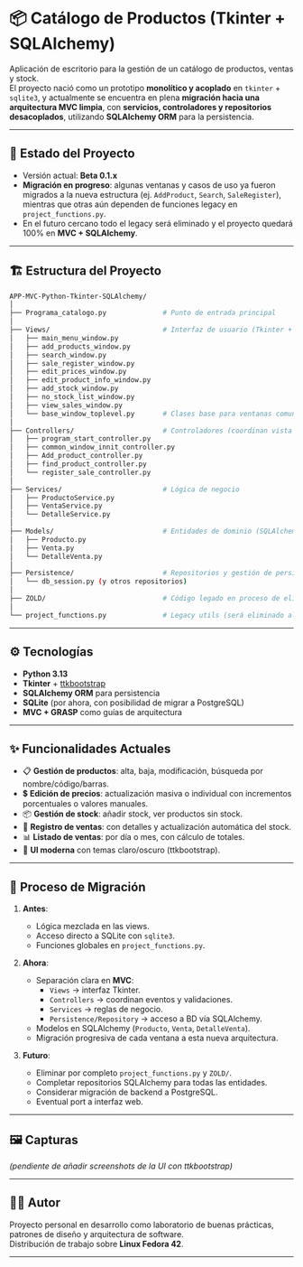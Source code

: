 # 📦 Catálogo de Productos (Tkinter + SQLAlchemy)

Aplicación de escritorio para la gestión de un catálogo de productos, ventas y stock.  
El proyecto nació como un prototipo **monolítico y acoplado** en `tkinter` + `sqlite3`, y actualmente se encuentra en plena **migración hacia una arquitectura MVC limpia**, con **servicios, controladores y repositorios desacoplados**, utilizando **SQLAlchemy ORM** para la persistencia.

---

## 🚀 Estado del Proyecto
- Versión actual: **Beta 0.1.x**
- **Migración en progreso**: algunas ventanas y casos de uso ya fueron migrados a la nueva estructura (ej. `AddProduct`, `Search`, `SaleRegister`), mientras que otras aún dependen de funciones legacy en `project_functions.py`.  
- En el futuro cercano todo el legacy será eliminado y el proyecto quedará 100% en **MVC + SQLAlchemy**.

---

## 🏗️ Estructura del Proyecto

```bash
APP-MVC-Python-Tkinter-SQLAlchemy/
│
├── Programa_catalogo.py              # Punto de entrada principal
│
├── Views/                            # Interfaz de usuario (Tkinter + ttkbootstrap)
│   ├── main_menu_window.py
│   ├── add_products_window.py
│   ├── search_window.py
│   ├── sale_register_window.py
│   ├── edit_prices_window.py
│   ├── edit_product_info_window.py
│   ├── add_stock_window.py
│   ├── no_stock_list_window.py
│   ├── view_sales_window.py
│   └── base_window_toplevel.py       # Clases base para ventanas comunes
│
├── Controllers/                      # Controladores (coordinan vista ↔ servicio)
│   ├── program_start_controller.py
│   ├── common_window_innit_controller.py
│   ├── Add_product_controller.py
│   ├── find_product_controller.py
│   └── register_sale_controller.py
│
├── Services/                         # Lógica de negocio
│   ├── ProductoService.py
│   ├── VentaService.py
│   └── DetalleService.py
│
├── Models/                           # Entidades de dominio (SQLAlchemy ORM)
│   ├── Producto.py
│   ├── Venta.py
│   └── DetalleVenta.py
│
├── Persistence/                      # Repositorios y gestión de persistencia
│   └── db_session.py (y otros repositorios)
│
├── ZOLD/                             # Código legado en proceso de eliminación
│
└── project_functions.py              # Legacy utils (será eliminado al final)
```

---

## ⚙️ Tecnologías

- **Python 3.13**
- **Tkinter** + [ttkbootstrap](https://ttkbootstrap.readthedocs.io/en/latest/)  
- **SQLAlchemy ORM** para persistencia
- **SQLite** (por ahora, con posibilidad de migrar a PostgreSQL)
- **MVC + GRASP** como guías de arquitectura

---

## ✨ Funcionalidades Actuales

- 📋 **Gestión de productos**: alta, baja, modificación, búsqueda por nombre/código/barras.  
- 💲 **Edición de precios**: actualización masiva o individual con incrementos porcentuales o valores manuales.  
- 📦 **Gestión de stock**: añadir stock, ver productos sin stock.  
- 🛒 **Registro de ventas**: con detalles y actualización automática del stock.  
- 📊 **Listado de ventas**: por día o mes, con cálculo de totales.  
- 🎨 **UI moderna** con temas claro/oscuro (ttkbootstrap).  

---

## 🔄 Proceso de Migración

1. **Antes**:  
   - Lógica mezclada en las views.  
   - Acceso directo a SQLite con `sqlite3`.  
   - Funciones globales en `project_functions.py`.

2. **Ahora**:  
   - Separación clara en **MVC**:
     - `Views` → interfaz Tkinter.  
     - `Controllers` → coordinan eventos y validaciones.  
     - `Services` → reglas de negocio.  
     - `Persistence/Repository` → acceso a BD vía SQLAlchemy.  
   - Modelos en SQLAlchemy (`Producto`, `Venta`, `DetalleVenta`).  
   - Migración progresiva de cada ventana a esta nueva arquitectura.  

3. **Futuro**:
   - Eliminar por completo `project_functions.py` y `ZOLD/`.  
   - Completar repositorios SQLAlchemy para todas las entidades.  
   - Considerar migración de backend a PostgreSQL.  
   - Eventual port a interfaz web.  

---

## 🖼️ Capturas

*(pendiente de añadir screenshots de la UI con ttkbootstrap)*

---

## 👨‍💻 Autor
Proyecto personal en desarrollo como laboratorio de buenas prácticas, patrones de diseño y arquitectura de software.  
Distribución de trabajo sobre **Linux Fedora 42**.  

---
